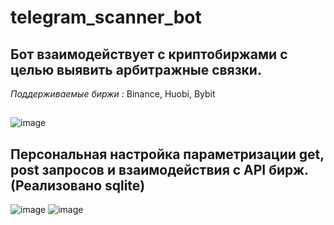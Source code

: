 # telegram_scanner_bot

## Бот взаимодействует с криптобиржами с целью выявить арбитражные связки.

*Поддерживаемые биржи :* Binance, Huobi, Bybit
##
![image](https://user-images.githubusercontent.com/124125256/226852150-98ad045f-2206-4601-8b48-7e3c3e2e5108.png)
##

## Персональная настройка параметризации get, post запросов и взаимодействия с API бирж. (Реализовано sqlite)
![image](https://user-images.githubusercontent.com/124125256/226851705-534418f2-e82c-4368-b79d-4f11b7045fb6.png)
![image](https://user-images.githubusercontent.com/124125256/226854263-85a4ccc4-982f-42f9-8db6-0b518d8118d2.png)

